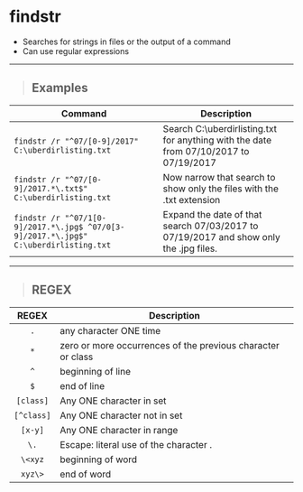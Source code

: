 # findstr

- Searches for strings in files or the output of a command
- Can use regular expressions

---

> ## **Examples**

| **Command** | **Description** |
|-------------|-----------------|
| `findstr /r "^07/[0-9]/2017" C:\uberdirlisting.txt` | Search C:\uberdirlisting.txt for anything with the date from 07/10/2017 to 07/19/2017 |
| `findstr /r "^07/[0-9]/2017.*\.txt$" C:\uberdirlisting.txt` | Now narrow that search to show only the files with the .txt extension |
| `findstr /r "^07/1[0-9]/2017.*\.jpg$ ^07/0[3-9]/2017.*\.jpg$" C:\uberdirlisting.txt` | Expand the date of that search 07/03/2017 to 07/19/2017 and show only the .jpg files.  |

---

> ## **REGEX**

| **REGEX** | **Description** |
|:-------------:|-----------------|
| `.` | any character ONE time |
| `*` | zero or more occurrences of the previous character or class |
| `^` | beginning of line |
| `$` | end of line |
| `[class]` | Any ONE character in set |
| `[^class]` | Any ONE character not in set |
| `[x-y]` | Any ONE character in range  |
| `\.` | Escape: literal use of the character . |
| `\<xyz` | beginning of word |
| `xyz\>` | end of word |
